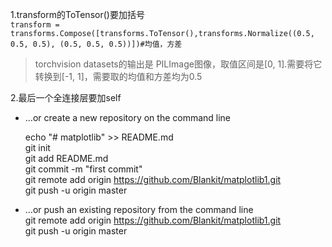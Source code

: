 1.transform的ToTensor()要加括号  
`transform = transforms.Compose([transforms.ToTensor(),transforms.Normalize((0.5, 0.5, 0.5), (0.5, 0.5, 0.5))])#均值，方差`  
>torchvision datasets的输出是 PILImage图像，取值区间是[0, 1].需要将它转换到[-1, 1]，需要取的均值和方差均为0.5

2.最后一个全连接层要加self

- …or create a new repository on the command line  

    echo "# matplotlib" >> README.md  
    git init  
    git add README.md  
    git commit -m "first commit"  
    git remote add origin https://github.com/Blankit/matplotlib1.git  
    git push -u origin master  


- …or push an existing repository from the command line    
    git remote add origin https://github.com/Blankit/matplotlib1.git     
    git push -u origin master  


   
